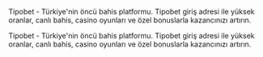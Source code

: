 Tipobet - Türkiye'nin öncü bahis platformu. Tipobet giriş adresi ile yüksek oranlar, canlı bahis, casino oyunları ve özel bonuslarla kazancınızı artırın.

Tipobet - Türkiye'nin öncü bahis platformu. Tipobet giriş adresi ile yüksek oranlar, canlı bahis, casino oyunları ve özel bonuslarla kazancınızı artırın.

